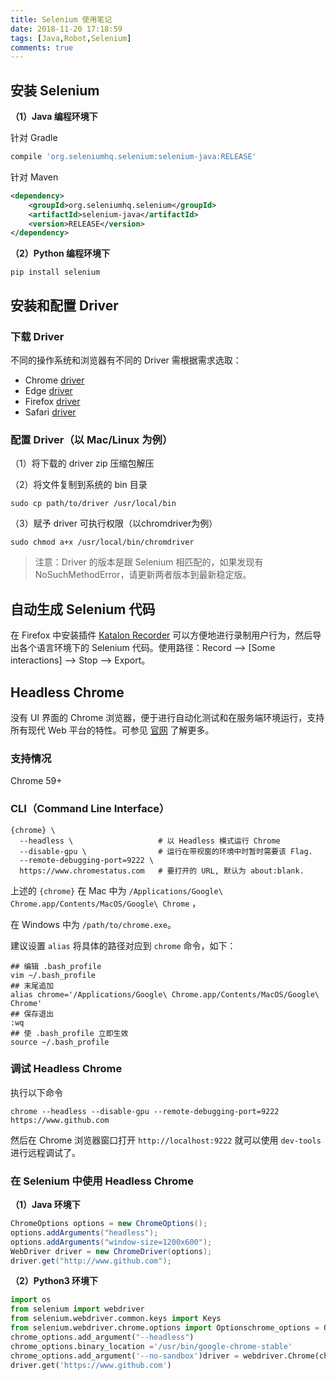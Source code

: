 ```yaml
---
title: Selenium 使用笔记
date: 2018-11-20 17:18:59
tags: [Java,Robot,Selenium]
comments: true
---
```


## 安装 Selenium

**（1）Java 编程环境下**

针对 Gradle

```groovy
compile 'org.seleniumhq.selenium:selenium-java:RELEASE'
```

 针对 Maven

```xml
<dependency>
    <groupId>org.seleniumhq.selenium</groupId>
    <artifactId>selenium-java</artifactId>
    <version>RELEASE</version>
</dependency>
```

**（2）Python 编程环境下**

```shell
pip install selenium
```

## 安装和配置 Driver

### 下载 Driver

不同的操作系统和浏览器有不同的 Driver 需根据需求选取：

- Chrome [driver](https://sites.google.com/a/chromium.org/chromedriver/downloads)
- Edge [driver](https://developer.microsoft.com/en-us/microsoft-edge/tools/webdriver/)
- Firefox [driver](https://github.com/mozilla/geckodriver/releases)
- Safari [driver](https://webkit.org/blog/6900/webdriver-support-in-safari-10/)

### 配置 Driver（以 Mac/Linux 为例）

（1）将下载的 driver zip 压缩包解压

（2）将文件复制到系统的 bin 目录

```shell
sudo cp path/to/driver /usr/local/bin
```

（3）赋予 driver 可执行权限（以chromdriver为例）

```shell
sudo chmod a+x /usr/local/bin/chromdriver
```

> 注意：Driver 的版本是跟 Selenium 相匹配的，如果发现有 NoSuchMethodError，请更新两者版本到最新稳定版。

## 自动生成 Selenium 代码

在 Firefox 中安装插件 [Katalon Recorder](https://addons.mozilla.org/en-US/firefox/addon/katalon-automation-record/) 可以方便地进行录制用户行为，然后导出各个语言环境下的 Selenium 代码。使用路径：Record --> [Some interactions] --> Stop --> Export。

## Headless Chrome

没有 UI 界面的 Chrome 浏览器，便于进行自动化测试和在服务端环境运行，支持所有现代 Web 平台的特性。可参见 [官网](https://developers.google.com/web/updates/2017/04/headless-chrome) 了解更多。

### 支持情况

Chrome 59+

### CLI（Command Line Interface）

```shell
{chrome} \
  --headless \                   # 以 Headless 模式运行 Chrome
  --disable-gpu \                # 运行在带视窗的环境中时暂时需要该 Flag.
  --remote-debugging-port=9222 \
  https://www.chromestatus.com   # 要打开的 URL, 默认为 about:blank.
```

上述的 `{chrome}` 在 Mac 中为 `/Applications/Google\ Chrome.app/Contents/MacOS/Google\ Chrome` ，

在 Windows 中为 `/path/to/chrome.exe`。

建议设置 `alias` 将具体的路径对应到 `chrome` 命令，如下：

```shell
## 编辑 .bash_profile
vim ~/.bash_profile
## 末尾追加
alias chrome='/Applications/Google\ Chrome.app/Contents/MacOS/Google\ Chrome'
## 保存退出
:wq
## 使 .bash_profile 立即生效
source ~/.bash_profile
```

### 调试 Headless Chrome

执行以下命令

```shell
chrome --headless --disable-gpu --remote-debugging-port=9222 https://www.github.com
```

然后在 Chrome 浏览器窗口打开 `http://localhost:9222`  就可以使用 `dev-tools` 进行远程调试了。

### 在 Selenium 中使用 Headless Chrome

**（1）Java 环境下**

```java
ChromeOptions options = new ChromeOptions();
options.addArguments("headless");
options.addArguments("window-size=1200x600");
WebDriver driver = new ChromeDriver(options);
driver.get("http://www.github.com");
```

**（2）Python3 环境下**

```python
import os  
from selenium import webdriver  
from selenium.webdriver.common.keys import Keys  
from selenium.webdriver.chrome.options import Optionschrome_options = Options()  
chrome_options.add_argument("--headless")
chrome_options.binary_location ='/usr/bin/google-chrome-stable'
chrome_options.add_argument('--no-sandbox')driver = webdriver.Chrome(chrome_options=chrome_options)
driver.get('https://www.github.com')
```

